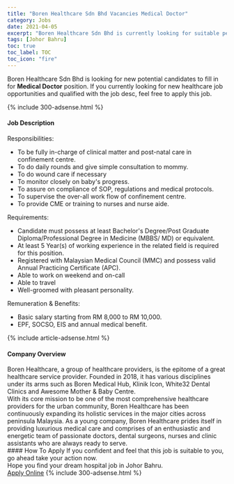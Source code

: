 ```yaml
---
title: "Boren Healthcare Sdn Bhd Vacancies Medical Doctor" 
category: Jobs 
date: 2021-04-05 
excerpt: "Boren Healthcare Sdn Bhd is currently looking for suitable person to fill in the Medical Doctor which positioned at Johor Bahru" 
tags: [Johor Bahru] 
toc: true 
toc_label: TOC 
toc_icon: "fire" 
--- 
```


<p>Boren Healthcare Sdn Bhd is looking for new potential candidates to fill in for <b>Medical Doctor</b> position. If you currently looking for new healthcare job opportunities and qualified with the job desc, feel free to apply this job.
</p>{% include 300-adsense.html %} 
<div><div><h4>Job Description</h4></div><div><div><span><div><p>Responsibilities:</p><ul><li>To be fully in-charge of clinical matter and post-natal care in confinement centre.</li><li>To do daily rounds and give simple consultation to mommy.</li><li>To do wound care if necessary</li><li>To monitor closely on baby's progress.</li><li>To assure on compliance of SOP, regulations and medical protocols.</li><li>To supervise the over-all work flow of confinement centre.</li><li>To provide CME or training to nurses and nurse aide.</li></ul><p>Requirements:</p><ul><li>Candidate must possess at least Bachelor's Degree/Post Graduate Diploma/Professional Degree in Medicine (MBBS/ MD) or equivalent.</li><li>At least 5&#160;Year(s) of working experience in the related field is required for this position.</li><li>Registered with Malaysian Medical Council (MMC) and possess valid Annual Practicing Certificate (APC).</li><li>Able to work on weekend and on-call</li><li>Able to travel</li><li>Well-groomed with pleasant personality.</li></ul><p>Remuneration &amp; Benefits:</p><ul><li>Basic salary starting from RM 8,000 to RM 10,000.</li><li>EPF, SOCSO, EIS and annual medical benefit.&#160;</li></ul></div></span></div></div></div> 
{% include article-adsense.html %} 
<div><div><h4>Company Overview</h4></div><div><div><span><div><div>
<div>Boren Healthcare, a group of healthcare providers, is the epitome of a great healthcare service provider. Founded in 2018, it has various disciplines under its arms such as Boren Medical Hub, Klinik Icon, White32 Dental Clinics and Awesome Mother &amp; Baby Centre.</div>
<div>With its core mission to be one of the most comprehensive healthcare providers for the urban community, Boren Healthcare has been continuously expanding its holistic services in the major cities across peninsula Malaysia. As a young company, Boren Healthcare prides itself in providing luxurious medical care and comprises of an enthusiastic and energetic team of passionate doctors, dental surgeons, nurses and clinic assistants who are always ready to serve.</div>
</div></div></span></div></div></div> 
#### How To Apply 
If you confident and feel that this job is suitable to you, go ahead take your action now. <br/> 
Hope you find your dream hospital job in Johor Bahru. <br/> 
<a href="https://www.jobstreet.com.my/en/job/medical-doctor-4517784?jobId=jobstreet-my-job-4517784" class="btn btn--warning" target="_blank" rel="nofollow noopenner">Apply Online</a> 
{% include 300-adsense.html %} 